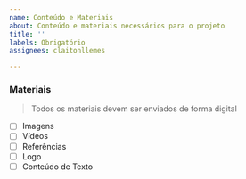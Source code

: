 ```yaml
---
name: Conteúdo e Materiais
about: Conteúdo e materiais necessários para o projeto
title: ''
labels: Obrigatório
assignees: claitonllemes

---
```


### Materiais

> Todos os materiais devem ser enviados de forma digital

- [ ] Imagens
- [ ] Vídeos
- [ ] Referências
- [ ] Logo
- [ ] Conteúdo de Texto

